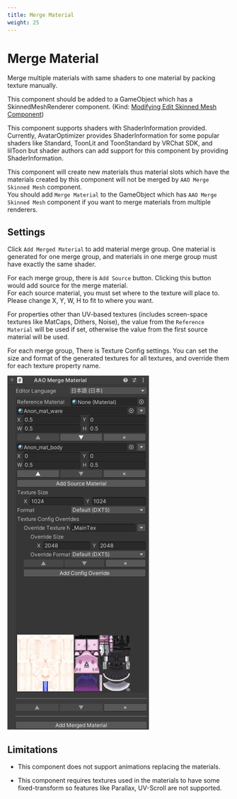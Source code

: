 ```yaml
---
title: Merge Material
weight: 25
---
```


# Merge Material

Merge multiple materials with same shaders to one material by packing texture manually.

This component should be added to a GameObject which has a SkinnedMeshRenderer component. (Kind: [Modifying Edit Skinned Mesh Component](../../component-kind/edit-skinned-mesh-components#modifying-component))

This component supports shaders with ShaderInformation provided.\
Currently, AvatarOptimizer provides ShaderInformation for some popular shaders like Standard, ToonLit and ToonStandard by VRChat SDK, and lilToon but shader authors can add support for this component by providing ShaderInformation.

This component will create new materials thus material slots which have the materials created by this component will not be merged by `AAO Merge Skinned Mesh` component.\
You should add `Merge Material` to the GameObject which has `AAO Merge Skinned Mesh` component if you want to merge materials from multiple renderers.

## Settings

Click `Add Merged Material` to add material merge group. 
One material is generated for one merge group, and materials in one merge group must have exactly the same shader.

For each merge group, there is `Add Source` button. Clicking this button would add source for the merge material.\
For each source material, you must set where to the texture will place to.
Please change X, Y, W, H to fit to where you want.

For properties other than UV-based textures (includes screen-space textures like MatCaps, Dithers, Noise), the value from the `Reference Material` will be used if set, otherwise the value from the first source material will be used.

For each merge group, There is Texture Config settings.
You can set the size and format of the generated textures for all textures, and override them for each texture property name.

![component.png](component.png)

## Limitations

- This component does not support animations replacing the materials.

- This component requires textures used in the materials to have some fixed-transform so features like Parallax, UV-Scroll are not supported.
